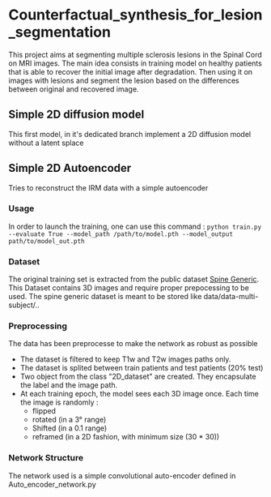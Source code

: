 ﻿# Counterfactual_synthesis_for_lesion_segmentation

This project aims at segmenting multiple sclerosis lesions in the Spinal Cord on MRI images. 
The main idea consists in training model on healthy patients that is able to recover the initial image after degradation. Then using it on images with lesions and segment the lesion based on the differences between original and recovered image.

## Simple 2D diffusion model

This first model, in it's dedicated branch implement a 2D diffusion model without a latent splace

## Simple 2D Autoencoder

Tries to reconstruct the IRM data with a simple autoencoder

### Usage

In order to launch the training, one can use this command :
`python train.py --evaluate True --model_path /path/to/model.pth --model_output path/to/model_out.pth`


### Dataset

The original training set is extracted from the public dataset [Spine Generic](https://github.com/spine-generic/data-multi-subject).
This Dataset contains 3D images and require proper prepocessing to be used.
The spine generic dataset is meant to be stored like data/data-multi-subject/..

### Preprocessing

The data has been preprocesse to make the network as robust as possible

* The dataset is filtered to keep T1w and T2w images paths only.
* The dataset is splited between train patients and test patients (20% test)
* Two object from the class "2D_dataset" are created. They encapsulate the label and the image path.
* At each training epoch, the model sees each 3D image once. Each time the image is randomly :
    - flipped
    - rotated (in a 3° range)
    - Shifted (in a 0.1 range)
    - reframed (in a 2D fashion, with minimum size (30 * 30))

### Network Structure

The network used is a simple convolutional auto-encoder defined in Auto_encoder_network.py